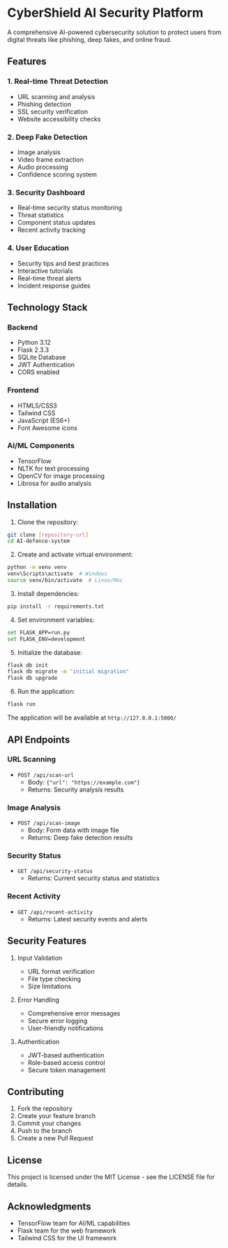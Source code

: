 # CyberShield AI Security Platform

A comprehensive AI-powered cybersecurity solution to protect users from digital threats like phishing, deep fakes, and online fraud.

## Features

### 1. Real-time Threat Detection
- URL scanning and analysis
- Phishing detection
- SSL security verification
- Website accessibility checks

### 2. Deep Fake Detection
- Image analysis
- Video frame extraction
- Audio processing
- Confidence scoring system

### 3. Security Dashboard
- Real-time security status monitoring
- Threat statistics
- Component status updates
- Recent activity tracking

### 4. User Education
- Security tips and best practices
- Interactive tutorials
- Real-time threat alerts
- Incident response guides

## Technology Stack

### Backend
- Python 3.12
- Flask 2.3.3
- SQLite Database
- JWT Authentication
- CORS enabled

### Frontend
- HTML5/CSS3
- Tailwind CSS
- JavaScript (ES6+)
- Font Awesome icons

### AI/ML Components
- TensorFlow
- NLTK for text processing
- OpenCV for image processing
- Librosa for audio analysis

## Installation

1. Clone the repository:
```bash
git clone [repository-url]
cd AI-defence-system
```

2. Create and activate virtual environment:
```bash
python -m venv venv
venv\Scripts\activate  # Windows
source venv/bin/activate  # Linux/Mac
```

3. Install dependencies:
```bash
pip install -r requirements.txt
```

4. Set environment variables:
```bash
set FLASK_APP=run.py
set FLASK_ENV=development
```

5. Initialize the database:
```bash
flask db init
flask db migrate -m "initial migration"
flask db upgrade
```

6. Run the application:
```bash
flask run
```

The application will be available at `http://127.0.0.1:5000/`

## API Endpoints

### URL Scanning
- `POST /api/scan-url`
  - Body: `{"url": "https://example.com"}`
  - Returns: Security analysis results

### Image Analysis
- `POST /api/scan-image`
  - Body: Form data with image file
  - Returns: Deep fake detection results

### Security Status
- `GET /api/security-status`
  - Returns: Current security status and statistics

### Recent Activity
- `GET /api/recent-activity`
  - Returns: Latest security events and alerts

## Security Features

1. Input Validation
   - URL format verification
   - File type checking
   - Size limitations

2. Error Handling
   - Comprehensive error messages
   - Secure error logging
   - User-friendly notifications

3. Authentication
   - JWT-based authentication
   - Role-based access control
   - Secure token management

## Contributing

1. Fork the repository
2. Create your feature branch
3. Commit your changes
4. Push to the branch
5. Create a new Pull Request

## License

This project is licensed under the MIT License - see the LICENSE file for details.

## Acknowledgments

- TensorFlow team for AI/ML capabilities
- Flask team for the web framework
- Tailwind CSS for the UI framework
